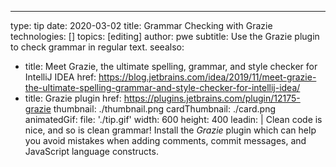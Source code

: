 ---
type: tip
date: 2020-03-02
title: Grammar Checking with Grazie
technologies: []
topics: [editing]
author: pwe
subtitle: Use the Grazie plugin to check grammar in regular text.
seealso:
- title: Meet Grazie, the ultimate spelling, grammar, and style checker for IntelliJ IDEA
  href: https://blog.jetbrains.com/idea/2019/11/meet-grazie-the-ultimate-spelling-grammar-and-style-checker-for-intellij-idea/
- title: Grazie plugin
  href: https://plugins.jetbrains.com/plugin/12175-grazie
thumbnail: ./thumbnail.png
cardThumbnail: ./card.png
animatedGif:
  file: './tip.gif'
  width: 600
  height: 400
leadin: |
  Clean code is nice, and so is clean grammar! Install the *Grazie* plugin 
  which can help you avoid mistakes when adding comments, commit messages, 
  and JavaScript language constructs. 
